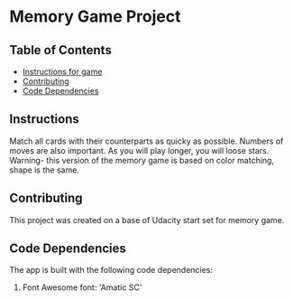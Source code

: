 # Memory Game Project

## Table of Contents

* [Instructions for game](#instructions)
* [Contributing](#contributing)
* [Code Dependencies](#codedependencies)
## Instructions

Match all cards with their counterparts as quicky as possible. Numbers of moves are also important. As you will play longer, you will loose stars. 
Warning- this version of the memory game is based on color matching, shape is the same. 

## Contributing

This project was created on a base of Udacity start set for memory game.

## Code Dependencies

The app is built with the following code dependencies:

1. Font Awesome
  font: 'Amatic SC'

